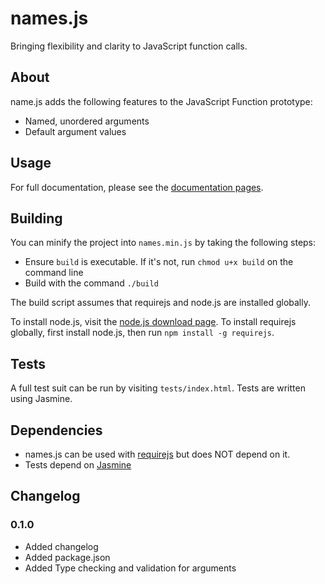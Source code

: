 names.js
========

Bringing flexibility and clarity to JavaScript function calls.


About
-----

name.js adds the following features to the JavaScript Function prototype:

* Named, unordered arguments
* Default argument values


Usage
-----

For full documentation, please see the [documentation pages](http://markstickley.github.io/names.js/).


Building
--------

You can minify the project into `names.min.js` by taking the following steps:

* Ensure `build` is executable. If it's not, run `chmod u+x build` on the command line
* Build with the command `./build`

The build script assumes that requirejs and node.js are installed globally.

To install node.js, visit the [node.js download page](http://nodejs.org/). To install requirejs globally, first install node.js, then run `npm install -g requirejs`.


Tests
-----

A full test suit can be run by visiting `tests/index.html`. Tests are written using Jasmine.


Dependencies
------------

* names.js can be used with [requirejs](http://www.requirejs.org) but does NOT depend on it.
* Tests depend on [Jasmine](http://pivotal.github.com/jasmine/)


Changelog
---------

### 0.1.0

* Added changelog
* Added package.json
* Added Type checking and validation for arguments